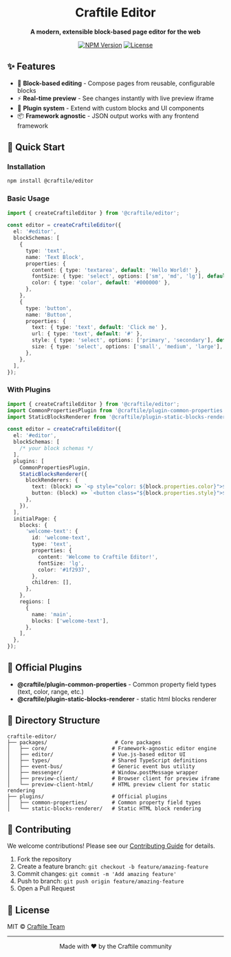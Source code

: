 <div align="center">

# Craftile Editor

**A modern, extensible block-based page editor for the web**

[![NPM Version](https://img.shields.io/npm/v/@craftile/editor)](https://www.npmjs.com/package/@craftile/editor)
[![License](https://img.shields.io/github/license/craftile/editor)](https://github.com/craftile/editor/blob/main/LICENSE)

</div>

## ✨ Features

- 🧱 **Block-based editing** - Compose pages from reusable, configurable blocks
- ⚡ **Real-time preview** - See changes instantly with live preview iframe
- 🔌 **Plugin system** - Extend with custom blocks and UI components
- 📦 **Framework agnostic** - JSON output works with any frontend framework

## 🚀 Quick Start

### Installation

```bash
npm install @craftile/editor
```

### Basic Usage

```typescript
import { createCraftileEditor } from '@craftile/editor';

const editor = createCraftileEditor({
  el: '#editor',
  blockSchemas: [
    {
      type: 'text',
      name: 'Text Block',
      properties: {
        content: { type: 'textarea', default: 'Hello World!' },
        fontSize: { type: 'select', options: ['sm', 'md', 'lg'], default: 'md' },
        color: { type: 'color', default: '#000000' },
      },
    },
    {
      type: 'button',
      name: 'Button',
      properties: {
        text: { type: 'text', default: 'Click me' },
        url: { type: 'text', default: '#' },
        style: { type: 'select', options: ['primary', 'secondary'], default: 'primary' },
        size: { type: 'select', options: ['small', 'medium', 'large'], default: 'medium' },
      },
    },
  ],
});
```

### With Plugins

```typescript
import { createCraftileEditor } from '@craftile/editor';
import CommonPropertiesPlugin from '@craftile/plugin-common-properties';
import StaticBlocksRenderer from '@craftile/plugin-static-blocks-renderer';

const editor = createCraftileEditor({
  el: '#editor',
  blockSchemas: [
    /* your block schemas */
  ],
  plugins: [
    CommonPropertiesPlugin,
    StaticBlocksRenderer({
      blockRenderers: {
        text: (block) => `<p style="color: ${block.properties.color}">${block.properties.content}</p>`,
        button: (block) => `<button class="${block.properties.style}">${block.properties.text}</button>`,
      },
    }),
  ],
  initialPage: {
    blocks: {
      'welcome-text': {
        id: 'welcome-text',
        type: 'text',
        properties: {
          content: 'Welcome to Craftile Editor!',
          fontSize: 'lg',
          color: '#1f2937',
        },
        children: [],
      },
    },
    regions: [
      {
        name: 'main',
        blocks: ['welcome-text'],
      },
    ],
  },
});
```

## 🔌 Official Plugins

- **@craftile/plugin-common-properties** - Common property field types (text, color, range, etc.)
- **@craftile/plugin-static-blocks-renderer** - static html blocks renderer

## 📁 Directory Structure

```
craftile-editor/
├── packages/                      # Core packages
│   ├── core/                     # Framework-agnostic editor engine
│   ├── editor/                   # Vue.js-based editor UI
│   ├── types/                    # Shared TypeScript definitions
│   ├── event-bus/                # Generic event bus utility
│   ├── messenger/                # Window.postMessage wrapper
│   ├── preview-client/           # Browser client for preview iframe
│   └── preview-client-html/      # HTML preview client for static rendering
├── plugins/                      # Official plugins
│   ├── common-properties/        # Common property field types
│   └── static-blocks-renderer/   # Static HTML block rendering
```

## 🤝 Contributing

We welcome contributions! Please see our [Contributing Guide](CONTRIBUTING.md) for details.

1. Fork the repository
2. Create a feature branch: `git checkout -b feature/amazing-feature`
3. Commit changes: `git commit -m 'Add amazing feature'`
4. Push to branch: `git push origin feature/amazing-feature`
5. Open a Pull Request

## 📄 License

MIT © [Craftile Team](https://github.com/craftile)

---

<div align="center">

Made with ❤️ by the Craftile community

</div>
